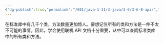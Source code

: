 ```yaml
---
{"dg-publish":true,"permalink":"/001/java-1-11/3-java/3-6/3-6-8-api/","dgPassFrontmatter":true,"created":"2024-04-17T13:51:03.618+08:00","updated":"2024-06-01T10:43:53.839+08:00"}
---
```


在标准库中有几千个类，方法数量更加惊人。要想记住所有的类和方法是一件不太不可能的事情。因此，学会使用联机 API 文档十分重要，从中可以查阅标准类库中的所有类和方法。


